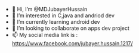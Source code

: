 - 👋 Hi, I’m @MDJubayerHussain
- 👀 I’m interested in C,java and andriod dev
- 🌱 I’m currently learning android dev
- 💞️ I’m looking to collaborate on apps dev project 
- 📫 My social media link is : https://www.facebook.com/jubayer.hussain.1217/

<!---
MDJubayerHussain/MDJubayerHussain is a ✨ special ✨ repository because its `README.md` (this file) appears on your GitHub profile.
You can click the Preview link to take a look at your changes.
--->
